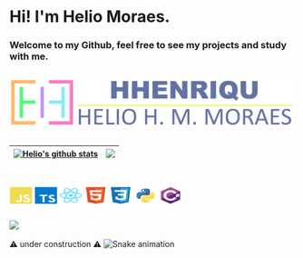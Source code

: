 # Hi! I'm Helio Moraes.
### Welcome to my Github, feel free to see my projects and study with me.

##

<div>
  <img aling="center" alt="Helio Moraes" width="autopx" src="https://github.com/hhenriqu/hhenriqu/blob/main/idvisual/Logo_horizontal_colorido.png">
</div>

##



| <a href="https://github.com/hhenriqu"><img align="center" src="https://github-readme-stats.vercel.app/api?username=hhenriqu&show_icons=true&include_all_commits=true&theme=buefy&hide_border=true" alt="Helio's github stats" /></a> | <a href="https://github.com/hhenriqu"><img align="center" src="https://github-readme-stats.vercel.app/api/top-langs/?username=hhenriqu&layout=compact&theme=buefy&hide_border=true" /></a> |
| ------------- | ------------- |
  
  ## 
  
<div style="display: inline_block"><br>
  <img align="center" alt="hhmm-Js" height="30" width="40" src="https://raw.githubusercontent.com/devicons/devicon/master/icons/javascript/javascript-plain.svg">
  <img align="center" alt="hhmm-Ts" height="30" width="40" src="https://raw.githubusercontent.com/devicons/devicon/master/icons/typescript/typescript-plain.svg">
  <img align="center" alt="hhmm-React" height="30" width="40" src="https://raw.githubusercontent.com/devicons/devicon/master/icons/react/react-original.svg">
  <img align="center" alt="hhmm-HTML" height="30" width="40" src="https://raw.githubusercontent.com/devicons/devicon/master/icons/html5/html5-original.svg">
  <img align="center" alt="hhmm-CSS" height="30" width="40" src="https://raw.githubusercontent.com/devicons/devicon/master/icons/css3/css3-original.svg">
  <img align="center" alt="hhmm-Python" height="30" width="40" src="https://raw.githubusercontent.com/devicons/devicon/master/icons/python/python-original.svg">
  <img align="center" alt="hhmm-Csharp" height="30" width="40" src="https://raw.githubusercontent.com/devicons/devicon/master/icons/csharp/csharp-original.svg">
</div>
  
  ##
 
<div> 
   <a href="https://www.linkedin.com/in/hhenriqu" target="_blank"><img src="https://img.shields.io/badge/-LinkedIn-%230077B5?style=for-the-badge&logo=linkedin&logoColor=white" target="_blank"></a> 
 
⚠ under construction ⚠ 
  ![Snake animation](https://github.com/hhenriqu/hhenriqu/blob/output/github-contribution-grid-snake.svg)
 
</div>
